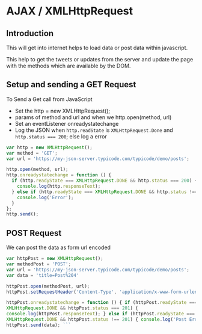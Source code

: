 # AJAX / XMLHttpRequest

## Introduction

This will get into internet helps to load data or post data within javascript.

This help to get the tweets or updates from the server and update the page with the methods which are available by the DOM.

## Setup and sending a GET Request

To Send a Get call from JavaScript

* Set the http = new XMLHttpRequest();
* params of method and url and when we http.open(method, url)
* Set an eventListener onreadystatechange
* Log the JSON when ```http.readState``` is ```XMLHttpRequest.Done``` and ```http.status === 200```; else log a error

```javascript
var http = new XMLHttpRequest();
var method = 'GET';
var url = 'https://my-json-server.typicode.com/typicode/demo/posts';

http.open(method, url);
http.onreadystatechange = function () {
  if (http.readyState === XMLHttpRequest.DONE && http.status === 200) {
    console.log(http.responseText);
  } else if (http.readyState === XMLHttpRequest.DONE && http.status !== 200) {
    console.log('Error');
  }
};
http.send();
```

## POST Request

We can post the data as form url encoded

```javascript
var httpPost = new XMLHttpRequest();
var methodPost = 'POST';
var url = 'https://my-json-server.typicode.com/typicode/demo/posts';
var data = 'title=Post%204'

httpPost.open(methodPost, url);
httpPost.setRequestHeader('Content-Type', 'application/x-www-form-urlencoded');

httpPost.onreadystatechange = function () { if (httpPost.readyState ===
XMLHttpRequest.DONE && httpPost.status === 201) {
console.log(httpPost.responseText); } else if (httpPost.readyState ===
XMLHttpRequest.DONE && httpPost.status !== 201) { console.log('Post Error'); } }
httpPost.send(data); ```